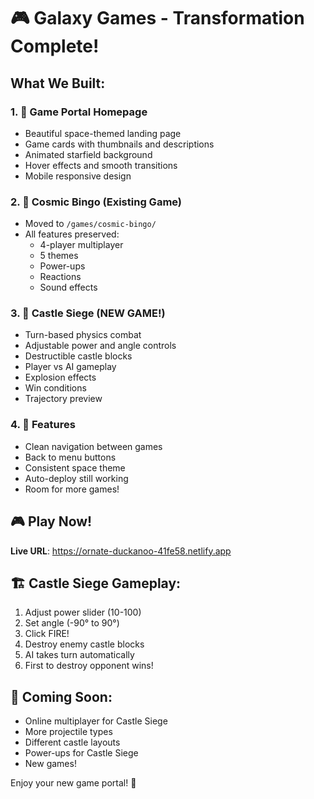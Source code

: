 # 🎮 Galaxy Games - Transformation Complete!

## What We Built:

### 1. 🌌 Game Portal Homepage
- Beautiful space-themed landing page
- Game cards with thumbnails and descriptions
- Animated starfield background
- Hover effects and smooth transitions
- Mobile responsive design

### 2. 🎯 Cosmic Bingo (Existing Game)
- Moved to `/games/cosmic-bingo/`
- All features preserved:
  - 4-player multiplayer
  - 5 themes
  - Power-ups
  - Reactions
  - Sound effects

### 3. 🏰 Castle Siege (NEW GAME!)
- Turn-based physics combat
- Adjustable power and angle controls
- Destructible castle blocks
- Player vs AI gameplay
- Explosion effects
- Win conditions
- Trajectory preview

### 4. 🚀 Features
- Clean navigation between games
- Back to menu buttons
- Consistent space theme
- Auto-deploy still working
- Room for more games!

## 🎮 Play Now!
**Live URL**: https://ornate-duckanoo-41fe58.netlify.app

## 🏗️ Castle Siege Gameplay:
1. Adjust power slider (10-100)
2. Set angle (-90° to 90°)
3. Click FIRE!
4. Destroy enemy castle blocks
5. AI takes turn automatically
6. First to destroy opponent wins!

## 🔮 Coming Soon:
- Online multiplayer for Castle Siege
- More projectile types
- Different castle layouts
- Power-ups for Castle Siege
- New games!

Enjoy your new game portal! 🎉